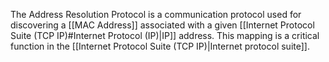 
The Address Resolution Protocol is a communication protocol used for discovering a [[MAC Address]] associated with a given [[Internet Protocol Suite (TCP IP)#Internet Protocol (IP)|IP]] address. This mapping is a critical function in the [[Internet Protocol Suite (TCP IP)|Internet protocol suite]].